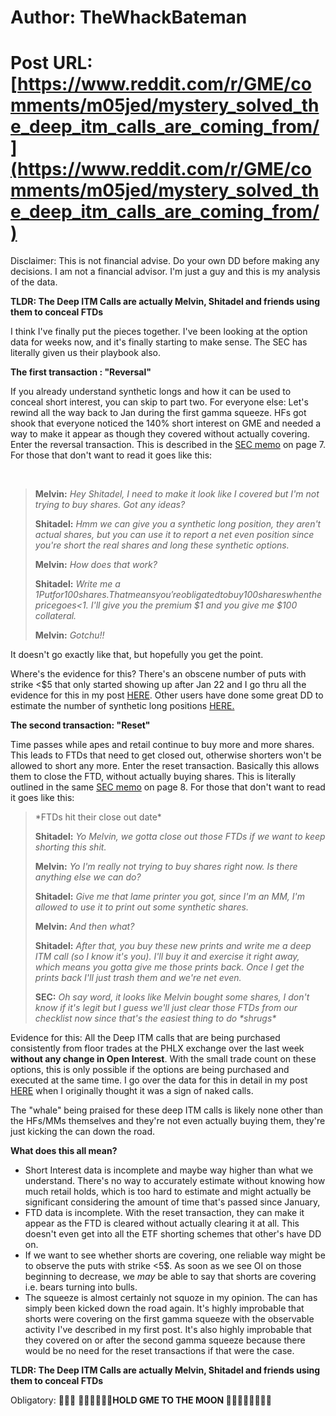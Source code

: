 # Author: TheWhackBateman
# Post URL: [https://www.reddit.com/r/GME/comments/m05jed/mystery_solved_the_deep_itm_calls_are_coming_from/](https://www.reddit.com/r/GME/comments/m05jed/mystery_solved_the_deep_itm_calls_are_coming_from/)


Disclaimer: This is not financial advise. Do your own DD before making any decisions. I am not a financial advisor. I'm just a guy and this is my analysis of the data. 

**TLDR: The Deep ITM Calls are actually Melvin, Shitadel and friends using them to conceal FTDs**

I think I've finally put the pieces together. I've been looking at the option data for weeks now, and it's finally starting to make sense. The SEC has literally given us their playbook also. 

**The first transaction : "Reversal"**

If you already understand synthetic longs and how it can be used to conceal short interest, you can skip to part two. For everyone else: Let's rewind all the way back to Jan during the first gamma  squeeze. HFs got shook that everyone noticed the 140% short interest on GME and needed a way to make it appear as though they covered without actually covering. Enter the reversal transaction. This is described in the [SEC memo](https://www.sec.gov/about/offices/ocie/options-trading-risk-alert.pdf) on page 7. For those that don't want to read it goes like this: 

&#x200B;

>**Melvin:** *Hey Shitadel, I need to make it look like I covered but I'm not trying to buy shares. Got any ideas?*  
>  
>**Shitadel:** *Hmm we can give you a synthetic long position, they aren't actual shares, but you can use it to report a net even position since you're short the real shares and long these synthetic options.*   
>  
>**Melvin:**  *How does that work?*  
>  
>**Shitadel:** *Write me a $1 Put for 100 shares. That means you're obligated to buy 100 shares when the price goes <$1. I'll give you the premium $1 and you give me $100 collateral.*   
>  
>**Melvin:** *Gotchu!!*

It doesn't go exactly like that, but hopefully you get the point. 

Where's the evidence for this? There's an obscene number of puts  with strike <$5 that only started showing up after Jan 22 and I go thru all the evidence for this in my post [HERE](https://www.reddit.com/r/GME/comments/li7tfi/were_gme_shorts_covering_between_jan_22_and_jan_27/). Other users have done some great DD to estimate the number of synthetic long positions [HERE.](https://www.reddit.com/r/GME/comments/lil1c7/a_very_simple_but_very_convincing_reason_that/)

**The second transaction: "Reset"** 

Time passes while apes and retail continue to buy more and more shares. This leads to FTDs that need to get closed out, otherwise shorters won't be allowed to short any more. Enter the reset transaction. Basically this allows them to close the FTD, without actually buying shares. This is literally outlined in the same [SEC memo](https://www.sec.gov/about/offices/ocie/options-trading-risk-alert.pdf) on page 8. For those that don't want to read it goes like this:

 

>\*FTDs hit their close out date\*   
>  
>**Shitadel:** *Yo Melvin, we gotta close out those FTDs if we want to keep shorting this shit.*   
>  
>**Melvin:** *Yo I'm really not trying to buy shares right now. Is there anything else we can do?*   
>  
>**Shitadel:** *Give me that lame printer you got, since I'm an MM, I'm allowed to use it to print out some synthetic shares.*   
>  
>**Melvin:** *And then what?*  
>  
>**Shitadel:** *After that, you buy these new prints and write me a deep ITM call (so I know it's you). I'll buy it and exercise it right away, which means you gotta give me those prints back. Once I get the prints back I'll just trash them and we're net even.*   
>  
>**SEC:** *Oh say word, it looks like Melvin bought some shares, I don't know if it's legit but I guess we'll just clear those FTDs from our checklist now since that's the easiest thing to do \*shrugs\** 

Evidence for this: All the Deep ITM calls that are being purchased consistently from floor trades at the PHLX exchange over the last week **without any change in Open Interest**. With the small trade count on these options, this is only possible if the options are being purchased and executed at the same time. I go over the data for this in detail in my post [HERE](https://www.reddit.com/r/GME/comments/lyxixi/evidence_of_naked_calls/) when I originally thought it was a sign of naked calls.

The "whale" being praised for these deep ITM calls is likely none other than the HFs/MMs themselves and they're not even actually buying them, they're just kicking the can down the road.  

**What does this all mean?**

* Short Interest data is incomplete and maybe way higher than what we understand. There's no way to accurately estimate without knowing how much retail holds, which is too hard to estimate and might actually be significant considering the amount of time that's passed since January,
* FTD data is incomplete. With the reset transaction, they can make it appear as the FTD is cleared without actually clearing it at all. This doesn't even get into all the ETF shorting schemes that other's have DD on. 
* If we want to see whether shorts are covering, one reliable way might be to observe the puts with strike <5$. As soon as we see OI on those beginning to decrease, we *may* be able to say that shorts are covering i.e. bears turning into bulls. 
* The squeeze is almost certainly not squoze in my opinion. The can has simply been kicked down the road again. It's highly improbable that shorts were covering on the first gamma squeeze with the observable activity I've described in my first post. It's also highly improbable that they covered on or after the second gamma squeeze because there would be no need for the reset transactions if that were the case. 

**TLDR: The Deep ITM Calls are actually Melvin, Shitadel and friends using them to conceal FTDs**

Obligatory:   **🙌💎🙌** **🚀🚀🚀🚀🚀🌚HOLD GME TO THE MOON 🌚🚀🚀🚀🚀🙌💎🙌**